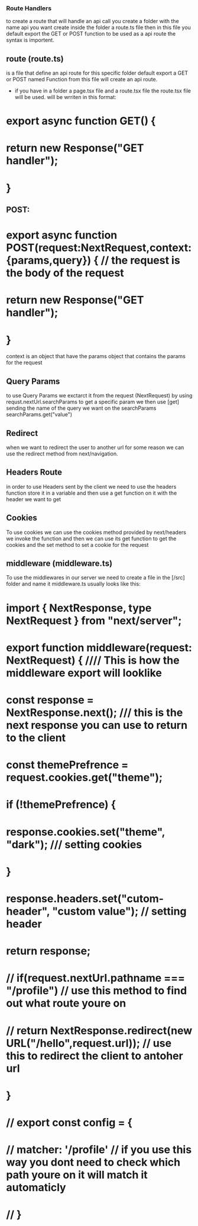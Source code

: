 

### Route Handlers

to create a route that will handle an api call you create a folder with the name api you want create inside the folder a route.ts file then in this file you default export the GET or POST function to be used as a api route the syntax is importent.

## route (route.ts)

is a file that define an api route for this specific folder default export a GET or POST named Function from this file will create an api route.
* if you have in a folder a page.tsx file and a route.tsx file the route.tsx file will be used.
will be wrriten in this format:

# export async function GET() {
#   return new Response("GET handler");
    
# }

## POST:
# export async function POST(request:NextRequest,context:{params,query}) { // the request is the body of the request
#   return new Response("GET handler");
    
# }
context is an object that have the params object that contains the params for the request

## Query Params

to use  Query Params we exctarct it from the request (NextRequest) by using requst.nextUrl.searchParams
to get a specific param we then use [get] sending the name of the query we want on the searchParams searchParams.get("value")  


## Redirect

when we want to redirect the user to another url for some reason we can use the redirect method from next/navigation.

## Headers Route
in order to use Headers sent by the client we need to use the headers function store it in a variable and then use a get function on it with the header we want to get

## Cookies

To use cookies we can use the cookies method provided by next/headers we invoke the function and then we can use its get function to get the cookies and the set method to set a cookie for the request

##         middleware (middleware.ts)

To use the middlewares in our server we need to create a file in the [/src] folder and name it middleware.ts
usually looks like this:

# import { NextResponse, type NextRequest } from "next/server"; 
# 
# export function middleware(request: NextRequest) {  //// This is how the middleware export will looklike
#   const response = NextResponse.next();             ///   this is the next response you can use to return to the client
#   const themePrefrence = request.cookies.get("theme");
#   if (!themePrefrence) {
#     response.cookies.set("theme", "dark");          /// setting cookies
#   }
# 
#   response.headers.set("cutom-header", "custom value"); // setting header
#   return response;
#   // if(request.nextUrl.pathname === "/profile")        //    use this method to find out what route youre on
#   // return NextResponse.redirect(new URL("/hello",request.url)); //   use this to redirect the client to antoher url
# }
# 
# // export const config = {
# //     matcher: '/profile'  // if you use this way you dont need to check which path youre on it will match it                               automaticly
# // }

